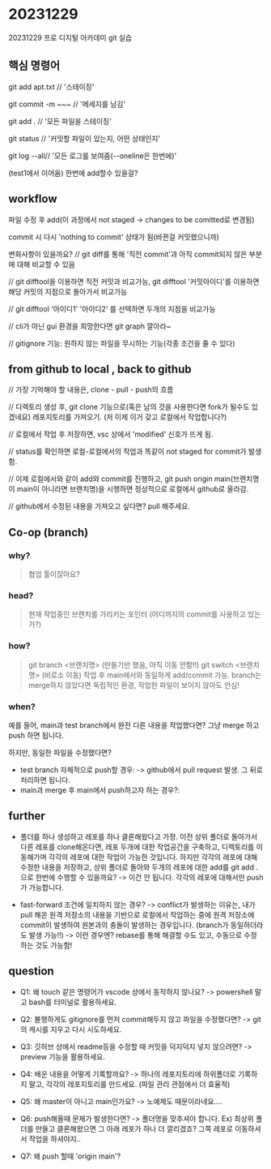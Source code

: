 # 20231229
20231229 프로 디지털 아카데미 git 실습

## 핵심 명령어

git add apt.txt // '스테이징' 

git commit -m ~~~ // '메세지를 남김' 

git add . // '모든 파일을 스테이징' 

git status // '커밋할 파일이 있는지, 어떤 상태인지' 

git log --all// '모든 로그를 보여줌(--oneline은 한번에)' 

(test1에서 이어옴) 한번에 add할수 있을걸? 

## workflow
파일 수정 후 add(이 과정에서 not staged -> changes to be comitted로 변경됨) 

commit 시 다시 'nothing to commit' 상태가 됨(바뀐걸 커밋했으니까) 

변화사항이 있을까요? // git diff를 통해 '직전 commit'과 아직 commit되지 않은 부분에 대해 비교할 수 있음 

// git difftool을 이용하면 직전 커밋과 비교가능, git difftool '커밋아이디'를 이용하면 해당 커밋의 지점으로 돌아가서 비교가능 

// git difftool '아이디1' '아이디2' 를 선택하면 두개의 지점을 비교가능 

// cli가 아닌 gui 환경을 희망한다면 git graph 깔아라~ 

// gitignore 기능: 원하지 않는 파일을 무시하는 기능(각종 조건을 줄 수 있다) 

## from github to local , back to github

// 가장 기억해야 할 내용은, clone - pull - push의 흐름

// 디렉토리 생성 후, git clone 기능으로(혹은 남의 것을 사용한다면 fork가 될수도 있겠네요) 레포지토리를 가져오기. (저 이제 이거 갖고 로컬에서 작업합니다?)

// 로컬에서 작업 후 저장하면, vsc 상에서 'modified' 신호가 뜨게 됨.

// status를 확인하면 로컬-로컬에서의 작업과 똑같이 not staged for commit가 발생함.

// 이제 로컬에서와 같이 add와 commit를 진행하고, git push origin main(브랜치명이 main이 아니라면 브랜치명)을 시행하면 정상적으로 로컬에서 github로 올라감.

// github에서 수정된 내용을 가져오고 싶다면? pull 해주세요. 

## Co-op (branch)

### why?
> 협업 툴이잖아요? 

### head?
> 현재 작업중인 브랜치를 가리키는 포인터 (어디까지의 commit를 사용하고 있는가?)

### how?
> git branch <브랜치명> (만들기만 했음, 아직 이동 안함!!)
> git switch <브랜치명> (비로소 이동)
작업 후 main에서와 동일하게 add/commit 가능.
> branch는 merge하지 않았다면 독립적인 환경, 작업한 파일이 보이지 않아도 안심! 

### when?
예를 들어, main과 test branch에서 완전 다른 내용을 작업했다면?
그냥 merge 하고 push 하면 됩니다.

하지만, 동일한 파일을 수정했다면?
* test branch 자체적으로 push할 경우:
  -> github에서 pull request 발생. 그 뒤로 처리하면 됩니다.
* main과 merge 후 main에서 push하고자 하는 경우?:


## further

* 폴더를 하나 생성하고 레포를 하나 클론해왔다고 가정.
이전 상위 폴더로 돌아가서 다른 레포를 clone해온다면, 레포 두개에 대한 작업공간을 구축하고, 디렉토리를 이동해가며 각각의 레포에 대한 작업이 가능한 것입니다.
하지만 각각의 레포에 대해 수정한 내용을 저장하고, 상위 폴더로 돌아와 두개의 레포에 대한 add를
git add .으로 한번에 수행할 수 있을까요?
  -> 이건 안 됩니다. 각각의 레포에 대해서만 push가 가능합니다.

* fast-forward 조건에 일치하지 않는 경우?
  -> conflict가 발생하는 이유는, 내가 pull 해온 원격 저장소의 내용을 기반으로 로컬에서 작업하는 중에
  원격 저장소에 commit이 발생하여 원본과의 충돌이 발생하는 경우입니다. (branch가 동일하더라도 발생 가능!!)
    -> 이런 경우엔? rebase를 통해 해결할 수도 있고, 수동으로 수정하는 것도 가능함!


## question

* Q1: 왜 touch 같은 명령어가 vscode 상에서 동작하지 않나요? 
  -> powershell 말고 bash를 터미널로 활용하세요.

* Q2: 불행하게도 gitignore를 먼저 commit해두지 않고 파일을 수정했다면? 
  -> git의 캐시를 지우고 다시 시도하세요.

* Q3: 깃허브 상에서 readme등을 수정할 때 커밋을 덕지덕지 넣지 않으려면?
  -> preview 기능을 활용하세요.

* Q4: 배운 내용을 어떻게 기록할까요?
  -> 하나의 레포지토리에 하위폴더로 기록하지 말고, 각각의 레포지토리를 만드세요. (파일 관리 관점에서 더 효율적)

* Q5: 왜 master이 아니고 main인가요?
  -> 노예제도 때문이라네요....

* Q6: push해올때 문제가 발생한다면?
  -> 폴더명을 맞추셔야 합니다.
  Ex) 최상위 폴더를 만들고 클론해왔으면 그 아래 레포가 하나 더 깔리겠죠?
  그쪽 레포로 이동하셔서 작업을 하셔야지..

* Q7: 왜 push 할때 'origin main'?